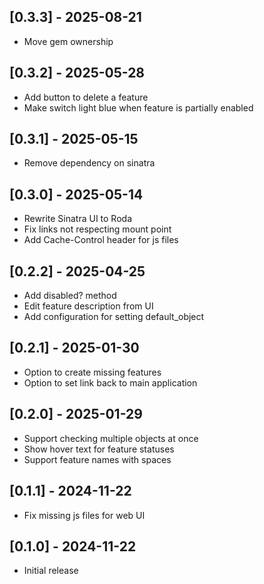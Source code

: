 ## [0.3.3] - 2025-08-21
- Move gem ownership

## [0.3.2] - 2025-05-28
- Add button to delete a feature
- Make switch light blue when feature is partially enabled

## [0.3.1] - 2025-05-15
- Remove dependency on sinatra

## [0.3.0] - 2025-05-14
- Rewrite Sinatra UI to Roda
- Fix links not respecting mount point
- Add Cache-Control header for js files

## [0.2.2] - 2025-04-25

- Add disabled? method
- Edit feature description from UI
- Add configuration for setting default_object

## [0.2.1] - 2025-01-30

- Option to create missing features
- Option to set link back to main application

## [0.2.0] - 2025-01-29

- Support checking multiple objects at once
- Show hover text for feature statuses
- Support feature names with spaces

## [0.1.1] - 2024-11-22

- Fix missing js files for web UI

## [0.1.0] - 2024-11-22

- Initial release
